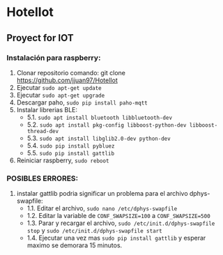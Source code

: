 # HotelIot
## Proyect for IOT

### Instalación para raspberry:
1. Clonar repositorio comando: git clone https://github.com/jjuan97/HotelIot
2. Ejecutar `sudo apt-get update`
3. Ejecutar `sudo apt-get upgrade`
4. Descargar paho, `sudo pip install paho-mqtt`
5. Instalar librerias BLE:
    - 5.1. `sudo apt install bluetooth libbluetooth-dev`
    - 5.2. `sudo apt install pkg-config libboost-python-dev libboost-thread-dev`
    - 5.3. `sudo apt install libglib2.0-dev python-dev`
    - 5.4. `sudo pip install pybluez`
    - 5.5. `sudo pip install gattlib`
6. Reiniciar raspberry, `sudo reboot`



### POSIBLES ERRORES: 
1. instalar gattlib podria significar un problema para el archivo dphys-swapfile:
    - 1.1. Editar el archivo, `sudo nano /etc/dphys-swapfile`
    - 1.2. Editar la variable de `CONF_SWAPSIZE=100` a `CONF_SWAPSIZE=500`
    - 1.3. Parar y recargar el archivo, `sudo /etc/init.d/dphys-swapfile stop` y `sudo /etc/init.d/dphys-swapfile start`
    - 1.4. Ejecutar una vez mas `sudo pip install gattlib` y esperar maximo se demorara 15 minutos.

